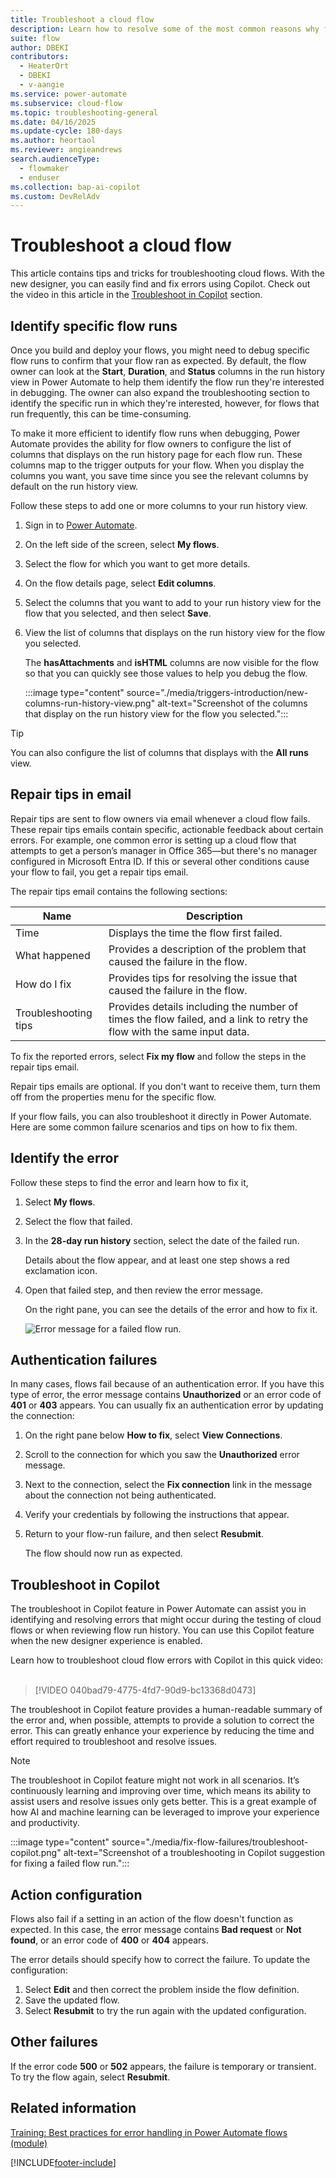 ```yaml
---
title: Troubleshoot a cloud flow
description: Learn how to resolve some of the most common reasons why flows fail.
suite: flow
author: DBEKI
contributors:
  - HeaterOrt
  - DBEKI
  - v-aangie
ms.service: power-automate
ms.subservice: cloud-flow
ms.topic: troubleshooting-general
ms.date: 04/16/2025
ms.update-cycle: 180-days
ms.author: heortaol
ms.reviewer: angieandrews
search.audienceType: 
  - flowmaker
  - enduser
ms.collection: bap-ai-copilot
ms.custom: DevRelAdv
---
```


# Troubleshoot a cloud flow

This article contains tips and tricks for troubleshooting cloud flows. With the new designer, you can easily find and fix errors using Copilot. Check out the video in this article in the [Troubleshoot in Copilot](#troubleshoot-in-copilot) section.

## Identify specific flow runs

Once you build and deploy your flows, you might need to debug specific flow runs to confirm that your flow ran as expected. By default, the flow owner can look at the **Start**, **Duration**, and **Status** columns in the run history view in Power Automate to help them identify the flow run they're interested in debugging. The owner can also expand the troubleshooting section to identify the specific run in which they're interested, however, for flows that run frequently, this can be time-consuming.

To make it more efficient to identify flow runs when debugging, Power Automate provides the ability for flow owners to configure the list of columns that displays on the run history page for each flow run. These columns map to the trigger outputs for your flow. When you display the columns you want, you save time since you see the relevant columns by default on the run history view.

Follow these steps to add one or more columns to your run history view.

1. Sign in to [Power Automate](https://make.powerautomate.com).
1. On the left side of the screen, select **My flows**.
1. Select the flow for which you want to get more details.
1. On the flow details page, select **Edit columns**.
1. Select the columns that you want to add to your run history view for the flow that you selected, and then select **Save**.
1. View the list of columns that displays on the run history view for the flow you selected.

   The **hasAttachments** and **isHTML** columns are now visible for the flow so that you can quickly see those values to help you debug the flow.

    :::image type="content" source="./media/triggers-introduction/new-columns-run-history-view.png" alt-text="Screenshot of the columns that display on the run history view for the flow you selected.":::

> [!TIP]
> You can also configure the list of columns that displays with the **All runs** view.

## Repair tips in email

Repair tips are sent to flow owners via email whenever a cloud flow fails. These repair tips emails contain specific, actionable feedback about certain errors. For example, one common error is setting up a cloud flow that attempts to get a person’s manager in Office 365&mdash;but there's no manager configured in Microsoft Entra ID. If this or several other conditions cause your flow to fail, you get a repair tips email.

The repair tips email contains the following sections:

|Name|Description|
|--- |---|
|Time |Displays the time the flow first failed.|
|What happened|Provides a description of the problem that caused the failure in the flow.|
|How do I fix |Provides tips for resolving the issue that caused the failure in the flow.|
|Troubleshooting tips |Provides details including the number of times the flow failed, and a link to retry the flow with the same input data.|

To fix the reported errors, select **Fix my flow** and follow the steps in the repair tips email.

Repair tips emails are optional. If you don't want to receive them, turn them off from the properties menu for the specific flow.

If your flow fails, you can also troubleshoot it directly in Power Automate. Here are some common failure scenarios and tips on how to fix them.

## Identify the error

Follow these steps to find the error and learn how to fix it,

1. Select **My flows**.
1. Select the flow that failed.
1. In the **28-day run history** section, select the date of the failed run.

   Details about the flow appear, and at least one step shows a red exclamation icon.

1. Open that failed step, and then review the error message.

   On the right pane, you can see the details of the error and how to fix it.

   ![Error message for a failed flow run.](./media/fix-flow-failures/identify-error.png)

## Authentication failures

In many cases, flows fail because of an authentication error. If you have this type of error, the error message contains **Unauthorized** or an error code of **401** or **403** appears. You can usually fix an authentication error by updating the connection:

1. On the right pane below **How to fix**, select **View Connections**.
1. Scroll to the connection for which you saw the **Unauthorized** error message.
1. Next to the connection, select the **Fix connection** link in the message about the connection not being authenticated.
1. Verify your credentials by following the instructions that appear.
1. Return to your flow-run failure, and then select **Resubmit**.

    The flow should now run as expected.

## Troubleshoot in Copilot

The troubleshoot in Copilot feature in Power Automate can assist you in identifying and resolving errors that might occur during the testing of cloud flows or when reviewing flow run history. You can use this Copilot feature when the new designer experience is enabled.

Learn how to troubleshoot cloud flow errors with Copilot in this quick video:</br>
</br>

> [!VIDEO 040bad79-4775-4fd7-90d9-bc13368d0473]

The troubleshoot in Copilot feature provides a human-readable summary of the error and, when possible, attempts to provide a solution to correct the error. This can greatly enhance your experience by reducing the time and effort required to troubleshoot and resolve issues.

> [!NOTE]
> The troubleshoot in Copilot feature might not work in all scenarios. It’s continuously learning and improving over time, which means its ability to assist users and resolve issues only gets better. This is a great example of how AI and machine learning can be leveraged to improve your experience and productivity.

:::image type="content" source="./media/fix-flow-failures/troubleshoot-copilot.png" alt-text="Screenshot of a troubleshooting in Copilot suggestion for fixing a failed flow run.":::

## Action configuration

Flows also fail if a setting in an action of the flow doesn't function as expected. In this case, the error message contains **Bad request** or **Not found**, or an error code of **400** or **404** appears.

The error details should specify how to correct the failure. To update the configuration:

1. Select **Edit** and then correct the problem inside the flow definition.
1. Save the updated flow.
1. Select **Resubmit** to try the run again with the updated configuration.

## Other failures

If the error code **500** or **502** appears, the failure is temporary or transient. To try the flow again, select **Resubmit**.

## Related information

[Training: Best practices for error handling in Power Automate flows (module)](/training/modules/error-handling/)

[!INCLUDE[footer-include](includes/footer-banner.md)]
